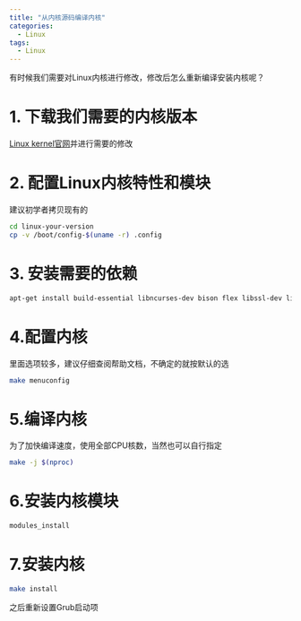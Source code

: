 ```yaml
---
title: "从内核源码编译内核"
categories:
  - Linux
tags:
  - Linux
---
```


有时候我们需要对Linux内核进行修改，修改后怎么重新编译安装内核呢？

# 1. 下载我们需要的内核版本
[Linux kernel官网](https://www.kernel.org/)并进行需要的修改
# 2. 配置Linux内核特性和模块
建议初学者拷贝现有的
```bash
cd linux-your-version
cp -v /boot/config-$(uname -r) .config
```
# 3. 安装需要的依赖
```bash
apt-get install build-essential libncurses-dev bison flex libssl-dev libelf-dev
```
# 4.配置内核
里面选项较多，建议仔细查阅帮助文档，不确定的就按默认的选
```bash
make menuconfig
```
# 5.编译内核
为了加快编译速度，使用全部CPU核数，当然也可以自行指定
```bash
make -j $(nproc)
```
# 6.安装内核模块
```bash
modules_install
```
# 7.安装内核
```bash
make install
```
之后重新设置Grub启动项